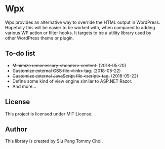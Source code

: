 # Wpx
Wpx provides an alternative way to override the HTML output in WordPress. Hopefully this will be easier to be worked with, when compared to adding various WP action or filter hooks. It targets to be a utility library used by other WordPress theme or plugin.

## To-do list
- <del>Minimize unnecessary &lt;header&gt; content.</del> (2018-05-20)
- <del>Customize external CSS file &lt;link&gt; tag.</del> (2018-05-22)
- <del>Customize external JavaScript file &lt;script&gt; tag.</del> (2018-05-22)
- Define some kind of view engine similar to ASP.NET Razor.
- And more...

## License
This project is licensed under MIT License.

## Author
This library is created by Siu Pang Tommy Choi.